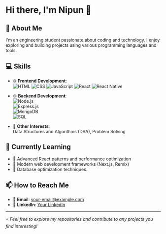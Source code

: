 # Hi there, I'm Nipun 👋

## 🚀 About Me
I'm an engineering student passionate about coding and technology. I enjoy exploring and building projects using various programming languages and tools.

## 💻 Skills
- 🌐 **Frontend Development**:  
  ![HTML](https://img.shields.io/badge/-HTML5-E34F26?logo=html5&logoColor=white&style=flat-square) 
  ![CSS](https://img.shields.io/badge/-CSS3-1572B6?logo=css3&logoColor=white&style=flat-square) 
  ![JavaScript](https://img.shields.io/badge/-JavaScript-F7DF1E?logo=javascript&logoColor=black&style=flat-square)
  ![React](https://img.shields.io/badge/-React-61DAFB?logo=react&logoColor=black&style=flat-square)
  ![React Native](https://img.shields.io/badge/-React_Native-61DAFB?logo=react&logoColor=black&style=flat-square)

- ⚙️ **Backend Development**:  
  ![Node.js](https://img.shields.io/badge/-Node.js-339933?logo=node.js&logoColor=white&style=flat-square)  
  ![Express.js](https://img.shields.io/badge/-Express.js-000000?logo=express&logoColor=white&style=flat-square)  
  ![MongoDB](https://img.shields.io/badge/-MongoDB-47A248?logo=mongodb&logoColor=white&style=flat-square)  
  ![SQL](https://img.shields.io/badge/-SQL-4479A1?logo=mysql&logoColor=white&style=flat-square)

- 🧠 **Other Interests**:  
  Data Structures and Algorithms (DSA), Problem Solving

## 🌱 Currently Learning
- 📖 Advanced React patterns and performance optimization
- 📖 Modern web development frameworks (Next.js, Remix)
- 📖 Database optimization techniques.

## 📫 How to Reach Me
- 📧 **Email**: [your-email@example.com](mailto:your-43nerd45@gmail.com)
- 💼 **LinkedIn**: [Your LinkedIn](https://www.linkedin.com/in/nipun-gupta-3626b2336/)

---

⭐️ *Feel free to explore my repositories and contribute to any projects you find interesting!*
